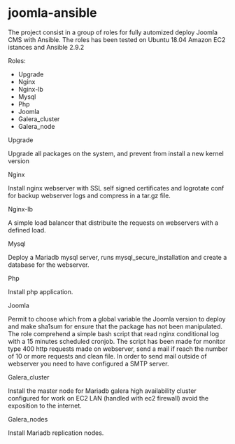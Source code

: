 # joomla-ansible

The project consist in a group of roles for fully automized deploy Joomla CMS with Ansible. The roles has been tested on Ubuntu 18.04 Amazon EC2 istances and Ansible 2.9.2


Roles:
- Upgrade
- Nginx
- Nginx-lb
- Mysql
- Php
- Joomla
- Galera_cluster
- Galera_node


Upgrade

Upgrade all packages on the system, and prevent from install a new kernel version


Nginx

Install nginx webserver with SSL self signed certificates and logrotate conf for backup webserver logs and compress in a tar.gz file.


Nginx-lb

A simple load balancer that distribuite the requests on webservers with a defined load.


Mysql

Deploy a Mariadb mysql server, runs mysql_secure_installation and create a database for the webserver.


Php

Install php application.


Joomla

Permit to choose which from a global variable the Joomla version to deploy and make sha1sum for ensure that the package has not been manipulated. The role comprehend a simple bash script that read nginx conditional log with a 15 minutes scheduled cronjob. The script has been made for monitor type 400 http requests made on webserver, send a mail if reach the number of 10 or more requests and clean file. In order to send mail outside of webserver you need to have configured a SMTP server. 



Galera_cluster

Install the master node for Mariadb galera high availability cluster configured for work on EC2 LAN (handled with ec2 firewall) avoid the exposition to the internet.


Galera_nodes

Install Mariadb replication nodes.

